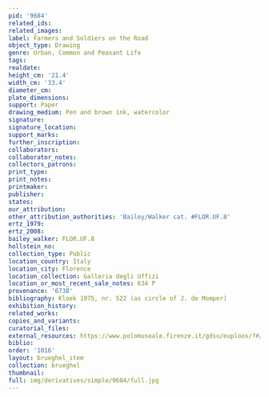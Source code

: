 ```yaml
---
pid: '9684'
related_ids: 
related_images: 
label: Farmers and Soldiers on the Road
object_type: Drawing
genre: Urban, Common and Peasant Life
tags: 
realdate: 
height_cm: '21.4'
width_cm: '33.4'
diameter_cm: 
plate_dimensions: 
support: Paper
drawing_medium: Pen and brown ink, watercolor
signature: 
signature_location: 
support_marks: 
further_inscription: 
collaborators: 
collaborator_notes: 
collectors_patrons: 
print_type: 
print_notes: 
printmaker: 
publisher: 
states: 
our_attribution: 
other_attribution_authorities: 'Bailey/Walker cat. #FLOR.UF.8'
ertz_1979: 
ertz_2008: 
bailey_walker: FLOR.UF.8
hollstein_no: 
collection_type: Public
location_country: Italy
location_city: Florence
location_collection: Galleria degli Uffizi
location_or_most_recent_sale_notes: 634 P
provenance: '6738'
bibliography: Kloek 1975, nr. 522 (as circle of J. de Momper)
exhibition_history: 
related_works: 
copies_and_variants: 
curatorial_files: 
external_resources: https://www.polomuseale.firenze.it/gdsu/euploos/?#/autori:@526f875b8a36c410ec80372e;634;;P
biblio: 
order: '1016'
layout: brueghel_item
collection: brueghel
thumbnail: 
full: img/derivatives/simple/9684/full.jpg
---
```

